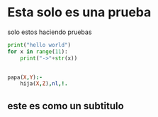 # Esta solo es una prueba

solo estos haciendo pruebas 

```python
print("hello world")
for x in range(11):
    print("->"+str(x))
```

```prolog

papa(X,Y):-
    hija(X,Z),nl,!.
```

## este es como un subtitulo

